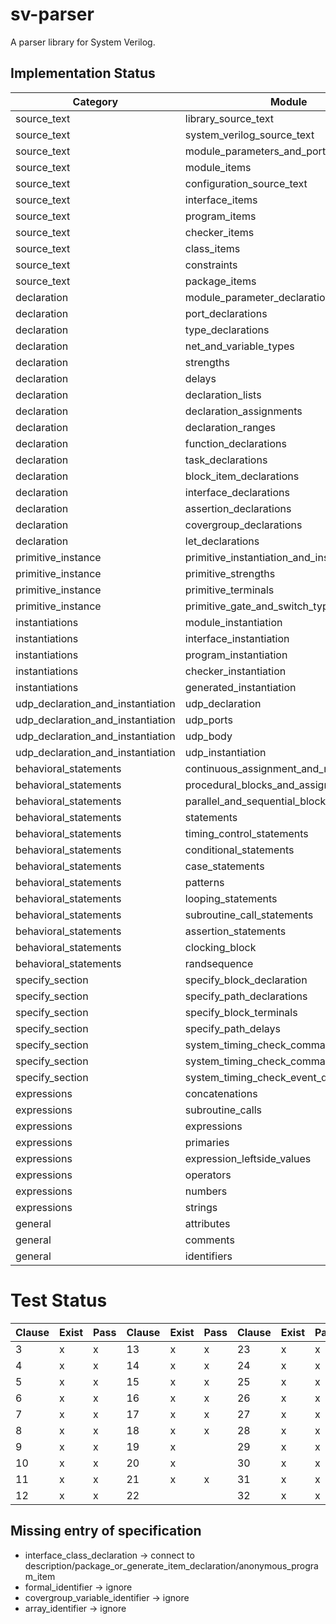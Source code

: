# sv-parser
A parser library for System Verilog.

## Implementation Status

| Category                          | Module                                | SyntexTree | Parser |
| --------------------------------- | ------------------------------------- | ---------- | ------ |
| source_text                       | library_source_text                   | x          | x      |
| source_text                       | system_verilog_source_text            | x          | x      |
| source_text                       | module_parameters_and_ports           | x          | x      |
| source_text                       | module_items                          | x          | x      |
| source_text                       | configuration_source_text             | x          | x      |
| source_text                       | interface_items                       | x          | x      |
| source_text                       | program_items                         | x          | x      |
| source_text                       | checker_items                         | x          | x      |
| source_text                       | class_items                           | x          | x      |
| source_text                       | constraints                           | x          | x      |
| source_text                       | package_items                         | x          | x      |
| declaration                       | module_parameter_declarations         | x          | x      |
| declaration                       | port_declarations                     | x          | x      |
| declaration                       | type_declarations                     | x          | x      |
| declaration                       | net_and_variable_types                | x          | x      |
| declaration                       | strengths                             | x          | x      |
| declaration                       | delays                                | x          | x      |
| declaration                       | declaration_lists                     | x          | x      |
| declaration                       | declaration_assignments               | x          | x      |
| declaration                       | declaration_ranges                    | x          | x      |
| declaration                       | function_declarations                 | x          | x      |
| declaration                       | task_declarations                     | x          | x      |
| declaration                       | block_item_declarations               | x          | x      |
| declaration                       | interface_declarations                | x          | x      |
| declaration                       | assertion_declarations                | x          | x      |
| declaration                       | covergroup_declarations               | x          | x      |
| declaration                       | let_declarations                      | x          | x      |
| primitive_instance                | primitive_instantiation_and_instances | x          | x      |
| primitive_instance                | primitive_strengths                   | x          | x      |
| primitive_instance                | primitive_terminals                   | x          | x      |
| primitive_instance                | primitive_gate_and_switch_types       | x          | x      |
| instantiations                    | module_instantiation                  | x          | x      |
| instantiations                    | interface_instantiation               | x          | x      |
| instantiations                    | program_instantiation                 | x          | x      |
| instantiations                    | checker_instantiation                 | x          | x      |
| instantiations                    | generated_instantiation               | x          | x      |
| udp_declaration_and_instantiation | udp_declaration                       | x          | x      |
| udp_declaration_and_instantiation | udp_ports                             | x          | x      |
| udp_declaration_and_instantiation | udp_body                              | x          | x      |
| udp_declaration_and_instantiation | udp_instantiation                     | x          | x      |
| behavioral_statements             | continuous_assignment_and_net_alias   | x          | x      |
| behavioral_statements             | procedural_blocks_and_assignments     | x          | x      |
| behavioral_statements             | parallel_and_sequential_blocks        | x          | x      |
| behavioral_statements             | statements                            | x          | x      |
| behavioral_statements             | timing_control_statements             | x          | x      |
| behavioral_statements             | conditional_statements                | x          | x      |
| behavioral_statements             | case_statements                       | x          | x      |
| behavioral_statements             | patterns                              | x          | x      |
| behavioral_statements             | looping_statements                    | x          | x      |
| behavioral_statements             | subroutine_call_statements            | x          | x      |
| behavioral_statements             | assertion_statements                  | x          | x      |
| behavioral_statements             | clocking_block                        | x          | x      |
| behavioral_statements             | randsequence                          | x          | x      |
| specify_section                   | specify_block_declaration             | x          | x      |
| specify_section                   | specify_path_declarations             | x          | x      |
| specify_section                   | specify_block_terminals               | x          | x      |
| specify_section                   | specify_path_delays                   | x          | x      |
| specify_section                   | system_timing_check_commands          | x          | x      |
| specify_section                   | system_timing_check_command_arguments | x          | x      |
| specify_section                   | system_timing_check_event_definitions | x          | x      |
| expressions                       | concatenations                        | x          | x      |
| expressions                       | subroutine_calls                      | x          | x      |
| expressions                       | expressions                           | x          | x      |
| expressions                       | primaries                             | x          | x      |
| expressions                       | expression_leftside_values            | x          | x      |
| expressions                       | operators                             | x          | x      |
| expressions                       | numbers                               | x          | x      |
| expressions                       | strings                               | x          | x      |
| general                           | attributes                            | x          | x      |
| general                           | comments                              | x          | x      |
| general                           | identifiers                           | x          | x      |

# Test Status

| Clause | Exist | Pass | Clause | Exist | Pass | Clause | Exist | Pass | Clause | Exist | Pass |
| ------ | ----- | ---- | ------ | ----- | ---- | ------ | ----- | ---- | ------ | ----- | ---- |
| 3      | x     | x    | 13     | x     | x    | 23     | x     | x    | 33     | x     | x    |
| 4      | x     | x    | 14     | x     | x    | 24     | x     | x    | 34     | x     |      |
| 5      | x     | x    | 15     | x     | x    | 25     | x     | x    | 35     | x     | x    |
| 6      | x     | x    | 16     | x     | x    | 26     | x     | x    | 36     | x     | x    |
| 7      | x     | x    | 17     | x     | x    | 27     | x     | x    |        |       |      |
| 8      | x     | x    | 18     | x     | x    | 28     | x     | x    |        |       |      |
| 9      | x     | x    | 19     | x     |      | 29     | x     | x    |        |       |      |
| 10     | x     | x    | 20     | x     |      | 30     | x     | x    |        |       |      |
| 11     | x     | x    | 21     | x     | x    | 31     | x     | x    |        |       |      |
| 12     | x     | x    | 22     |       |      | 32     | x     | x    |        |       |      |

## Missing entry of specification

* interface_class_declaration -> connect to description/package_or_generate_item_declaration/anonymous_program_item
* formal_identifier -> ignore
* covergroup_variable_identifier -> ignore
* array_identifier -> ignore
